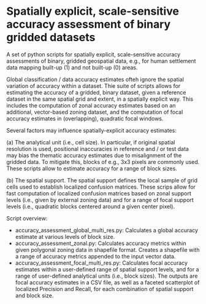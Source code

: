 # Spatially explicit, scale-sensitive accuracy assessment of binary gridded datasets
A set of python scripts for spatially explicit, scale-sensitive accuracy assessments of binary, gridded geospatial data, e.g., for human settlement data mapping built-up (1) and not built-up (0) areas.

Global classification / data accuracy estimates ofteh ignore the spatial variation of accuracy within a dataset. Thie suite of scripts allows for estimating the accuracy of a gridded, binary dataset, given a reference dataset in the same spatial grid and extent, in a spatially explicit way. This includes the computation of zonal accuracy estimates based on an additional, vector-based zoning dataset, and the computation of focal accuracy estimates in (overlapping), quadratic focal windows.

Several factors may influence spatially-explicit accuracy estimates: 

(a) The analytical unit (i.e., cell size). In particular, if original spatial resolution is used, positional inaccuracies in reference and / or  test data may bias the thematic accuracy estimates due to misalignment of the gridded data. To mitigate this, blocks of e.g., 3x3 pixels are commonly used. These scripts allow to estimate accuracy for a range of block sizes.

(b) The spatial support. The spatial support defines the local sample of grid cells used to establish localized confusion matrices. These scrips allow for fast computation of localized confusion matrices based on zonal support levels (i.e., given by external zoning data) and for a range of focal support levels (i.e., quadratic blocks centered around a given center pixel).

Script overview:

- accuracy_assessment_global_multi_res.py: Calculates a global accuracy estimate at various levels of block size.
- accuracy_assessment_zonal.py: Calculates accuracy metrics within given polygonal zoning data in shapefile format. Creates a shapefile with a range of accuracy metrics appended to the input vector data.
- accuracy_assessment_focal_multi_res.py: Calculates focal accuracy estimates within a user-defined range of spatial support levels, and for a range of user-defined analytical units (i.e., block sizes). The outputs are focal accuracy estimates in a CSV file, as well as a faceted scatterplot of localized Precision and Recall, for each combination of spatial support and block size.
